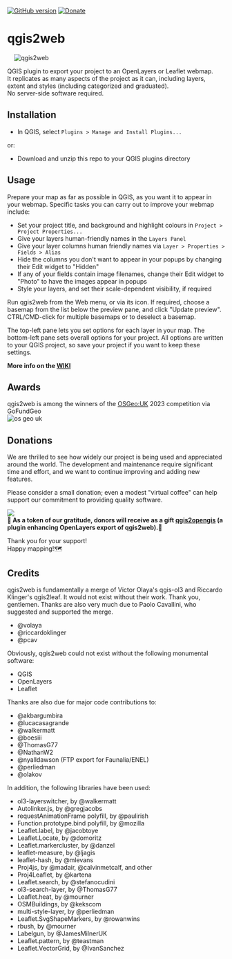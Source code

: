 [![GitHub version](https://badge.fury.io/gh/tomchadwin%2Fqgis2web.svg)](https://badge.fury.io/gh/tomchadwin%2Fqgis2web)
[![Donate](https://img.shields.io/badge/donate%20to-qgis2web-green)](https://www.opengis.it/buy-me-a-coffee/)
<h1>qgis2web</h1>

&nbsp;&nbsp;&nbsp;&nbsp;![qgis2web](https://github.com/qgis2web/qgis2web/blob/master/icons/qgis2web.png)

QGIS plugin to export your project to an OpenLayers or Leaflet webmap.</br>
It replicates as many aspects of the project as it can, including layers, extent and styles (including categorized and graduated).</br>
No server-side software required.

<h2>Installation</h2>
<ul>
    <li>In QGIS, select <code>Plugins > Manage and Install Plugins...</code></li>
</ul>
<p>or:</p>
<ul>
    <li>Download and unzip this repo to your QGIS plugins directory</li>
</ul>

<h2>Usage</h2>
<p>Prepare your map as far as possible in QGIS, as you want it to appear in
your webmap. Specific tasks you can carry out to improve your webmap include:
</p>
<ul>
    <li>Set your project title, and background and highlight colours in 
        <code>Project > Project Properties...</code></li>
    <li>Give your layers human-friendly names in the <code>Layers Panel</code>
    </li>
    <li>Give your layer columns human friendly names via <code>Layer > Properties > Fields > Alias</code></li>
    <li>Hide the columns you don't want to appear in your popups by changing
        their Edit widget to "Hidden"</li>
    <li>If any of your fields contain image filenames, change their Edit
        widget to "Photo" to have the images appear in popups</li>
    <li>Style your layers, and set their scale-dependent visibility, if
        required</li>
</ul>
<p>Run qgis2web from the Web menu, or via its icon. If required, choose a
basemap from the list below the preview pane, and click "Update preview".
CTRL/CMD-click for multiple basemaps or to deselect a basemap.</p>
<p>The top-left pane lets you set options for each layer in your map. The
bottom-left pane sets overall options for your project. All options are written
to your QGIS project, so save your project if you want to keep these settings.

<b>More info on the [WIKI](https://qgis2web.github.io/qgis2web/)</b>
</p>

<h2>Awards</h2>

qgis2web is among the winners of the [OSGeo:UK](https://uk.osgeo.org/agm/agm2023minutes.html) 2023 competition via GoFundGeo
</br>
![os geo uk](https://github.com/tomchadwin/qgis2web/assets/89784373/275553ce-39bd-42b2-81d3-12e551ce1261)


<h2>Donations</h2>
We are thrilled to see how widely our project is being used and appreciated around the world. The development and maintenance require significant time and effort, and we want to continue improving and adding new features.

Please consider a small donation; even a modest "virtual coffee" can help support our commitment to providing quality software. 

[<img src="https://github.com/tomchadwin/qgis2web/assets/89784373/3bf8e193-e65e-4dc6-a189-a9e669f98b1e">](https://www.opengis.it/buy-me-a-coffee/)
</br><b>🎁 As a token of our gratitude, donors will receive as a gift [qgis2opengis](https://github.com/andreaordonselli/qgis2opengis) (a plugin enhancing OpenLayers export of qgis2web).🎁</b>

Thank you for your support!
</br>Happy mapping!🗺️

<h2>Credits</h2>
<p>qgis2web is fundamentally a merge of Victor Olaya's qgis-ol3 and Riccardo
Klinger's qgis2leaf. It would not exist without their work. Thank you,
gentlemen. Thanks are also very much due to Paolo Cavallini, who suggested
and supported the merge.</p>
<ul>
    <li>@volaya</li>
    <li>@riccardoklinger</li>
    <li>@pcav</li>
</ul>

<p>Obviously, qgis2web could not exist without the following monumental
software:</p>
<ul>
    <li>QGIS</li>
    <li>OpenLayers</li>
    <li>Leaflet</li>
</ul>

<p>Thanks are also due for major code contributions to:</p>
<ul>
    <li>@akbargumbira</li>
    <li>@lucacasagrande</li>
    <li>@walkermatt</li>
    <li>@boesiii</li>
    <li>@ThomasG77</li>
    <li>@NathanW2</li>
    <li>@nyalldawson (FTP export for Faunalia/ENEL)</li>
    <li>@perliedman</li>
    <li>@olakov</li>
</ul>

<p>In addition, the following libraries have been used:</p>
<ul>
    <li>ol3-layerswitcher, by @walkermatt</li>
    <li>Autolinker.js, by @gregjacobs</li>
    <li>requestAnimationFrame polyfill, by @paulirish</li>
    <li>Function.prototype.bind polyfill, by @mozilla</li>
    <li>Leaflet.label, by @jacobtoye</li>
    <li>Leaflet.Locate, by @domoritz</li>
    <li>Leaflet.markercluster, by @danzel</li>
    <li>leaflet-measure, by @ljagis</li>
    <li>leaflet-hash, by @mlevans</li>
    <li>Proj4js, by @madair, @calvinmetcalf, and other</li>
    <li>Proj4Leaflet, by @kartena</li>
    <li>Leaflet.search, by @stefanocudini</li>
    <li>ol3-search-layer, by @ThomasG77</li>
    <li>Leaflet.heat, by @mourner</li>
    <li>OSMBuildings, by @kekscom</li>
    <li>multi-style-layer, by @perliedman</li>
    <li>Leaflet.SvgShapeMarkers, by @rowanwins</li>
    <li>rbush, by @mourner</li>
    <li>Labelgun, by @JamesMilnerUK</li>
    <li>Leaflet.pattern, by @teastman</li>
    <li>Leaflet.VectorGrid, by @IvanSanchez</li>
</ul>

